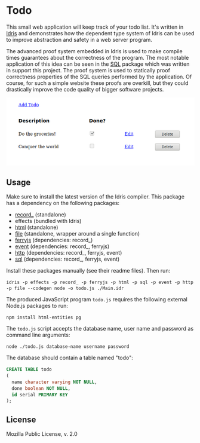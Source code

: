 Todo
============================

This small web application will keep track of your todo list. It's written in [Idris](https://www.idris-lang.org/) and demonstrates how the dependent type system of Idris can be used to improve abstraction and safety in a web server program.

The advanced proof system embedded in Idris is used to make compile times guarantees about the correctness of the program. The most notable application of this idea can be seen in the [SQL](https://github.com/leon-vv/Sql) package which was written in support this project. The proof system is used to statically proof correctness properties of the SQL queries performed by the application. Of course, for such a simple website these proofs are overkill, but they could drastically improve the code quality of bigger software projects.

![Screenshot of the application](https://raw.githubusercontent.com/leon-vv/todo/master/screenshot.png)

Usage
-----------------------------
Make sure to install the latest version of the Idris compiler. This package has a dependency on the following packages:

* [record\_](https://github.com/leon-vv/Record) (standalone)
* effects (bundled with Idris)
* [html](https://github.com/leon-vv/Html) (standalone)
* [file](https://github.com/leon-vv/File) (standalone, wrapper around a single function)
* [ferryjs](https://github.com/leon-vv/FerryJS) (dependencies: record\_)
* [event](https://github.com/leon-vv/Event) (dependencies: record\_, ferryjs)
* [http](https://github.com/leon-vv/Http) (dependencies: record\_, ferryjs, event)
* [sql](https://github.com/leon-vv/Sql) (dependencies: record\_, ferryjs, event)

Install these packages manually (see their readme files). Then run:

```
idris -p effects -p record_ -p ferryjs -p html -p sql -p event -p http -p file --codegen node -o todo.js ./Main.idr
```

The produced JavaScript program `todo.js` requires the following external Node.js packages to run:
```
npm install html-entities pg
```

The `todo.js` script accepts the database name, user name and password as command line arguments:

```
node ./todo.js database-name username password
```

The database should contain a table named "todo":

```SQL
CREATE TABLE todo
(
  name character varying NOT NULL,
  done boolean NOT NULL,
  id serial PRIMARY KEY
);
```
License
----------------------------
Mozilla Public License, v. 2.0
